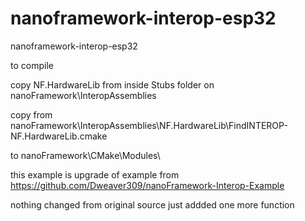 # nanoframework-interop-esp32
nanoframework-interop-esp32

to compile 

copy   NF.HardwareLib  from inside Stubs folder on  nanoFramework\InteropAssemblies  

copy  from nanoFramework\InteropAssemblies\NF.HardwareLib\FindINTEROP-NF.HardwareLib.cmake

to   nanoFramework\CMake\Modules\  

this example is upgrade of example from
  https://github.com/Dweaver309/nanoFramework-Interop-Example  
  
nothing changed from original source just addded one more function
